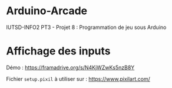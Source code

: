 # Arduino-Arcade
IUTSD-INFO2 PT3 - Projet 8 : Programmation de jeu sous Arduino

# Affichage des inputs

Démo : https://framadrive.org/s/N4KjWZwKs5nzB8Y

Fichier `setup.pixil` à utiliser sur : https://www.pixilart.com/
